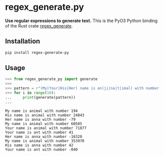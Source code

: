 # regex_generate.py

**Use regular expressions to generate text.**
This is the PyO3 Python binding of the Rust crate [regex_generate](https://github.com/CryptArchy/regex_generate).

## Installation
```bash
pip install regex-generate-py
```

## Usage

```python
>>> from regex_generate_py import generate
>>> 
>>> pattern = r"(My|Your|His|Her) name is an(ji|na|t|imal) with number \-?[0-9]{2,6}"
>>> for i in range(10):
...     print(generate(pattern))
...
```
```text
My name is animal with number 194
His name is animal with number 24843
Her name is anna with number -79
My name is animal with number 60585
Your name is animal with number 71877
Your name is ant with number 41
Her name is anna with number -16320
My name is animal with number 353970
His name is anna with number 42
Your name is ant with number -040
```

